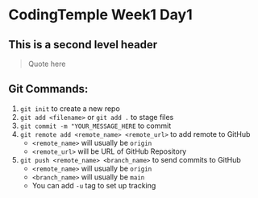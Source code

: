 # CodingTemple Week1 Day1
## This is a second level header

> Quote here

## Git Commands:
1. `git init` to create a new repo
2. `git add <filename>` or `git add .` to stage files
3. `git commit -m "YOUR_MESSAGE_HERE` to commit
4. `git remote add <remote_name> <remote_url>` to add remote to GitHub
    - `<remote_name>` will usually be `origin`
    - `<remote_url>` will be URL of GitHub Repository
5. `git push <remote_name> <branch_name>` to send commits to GitHub
    - `<remote_name>` will usually be `origin`
    - `<branch_name>` will usually be `main`
    - You can add `-u` tag to set up tracking



